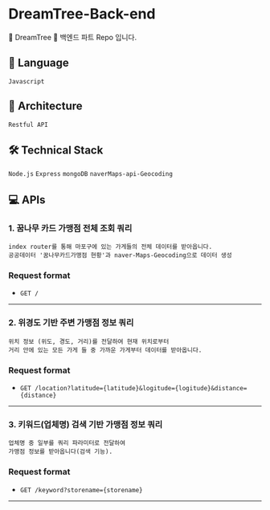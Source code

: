 # DreamTree-Back-end
🌳 DreamTree 🌳 백엔드 파트 Repo 입니다.

## **💬 Language**

`Javascript`

## **🔎 Architecture**

`Restful API`

## **🛠️ Technical Stack**

`Node.js` `Express` `mongoDB` `naverMaps-api-Geocoding`

## 💻 **APIs**

### 1. 꿈나무 카드 가맹점 전체 조회 쿼리

    index router를 통해 마포구에 있는 가게들의 전체 데이터를 받아옵니다.
    공공데이터 '꿈나무카드가맹점 현황'과 naver-Maps-Geocoding으로 데이터 생성
    
### Request format

- `GET /`
---
### 2. 위경도 기반 주변 가맹점 정보 쿼리

    위치 정보 (위도, 경도, 거리)를 전달하여 현재 위치로부터 
    거리 안에 있는 모든 가게 들 중 가까운 가게부터 데이터를 받아옵니다.  

### Request format



- `GET /location?latitude={latitude}&logitude={logitude}&distance={distance}`
---
### 3. 키워드(업체명) 검색 기반 가맹점 정보 쿼리

    업체명 중 일부를 쿼리 파라미터로 전달하여
    가맹점 정보를 받아옵니다(검색 기능).

### Request format

- `GET /keyword?storename={storename}`
---
